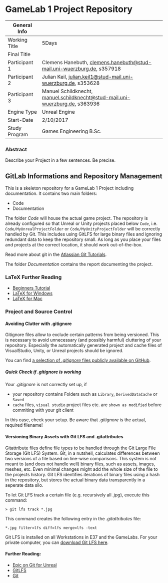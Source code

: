 # GameLab 1 Project Repository

|  General Info  | |
| ---|---|
| Working Title | 5Days |
| Final Title |  |
| Participant 1 | Clemens Hanebuth, clemens.hanebuth@stud-mail.uni-wuerzburg.de, s357918 |
| Participant 2 | Julian Keil, julian.keil1@stud-mail.uni-wuerzburg.de, s353628 |
| Participant 3 | Manuel Schildknecht, manuel.schildknecht@stud-mail.uni-wuerzburg.de, s363936 |
|Engine Type | Unreal Engine |
|Start-Date| 2/10/2017 |
|Study Program| Games Engineering B.Sc.|

### Abstract

Describe your Project in a few sentences.
Be precise.

## GitLab Informations and Repository Management

This is a skeleton repository for a GameLab 1 Project including documentation.
It contains two main folders:

- Code
- Documentation

The folder *Code* will house the actual game project.
The repository is already configured so that Unreal or Unity projects placed below `Code`, i.e. `Code/MyUnrealProjectFolder` or `Code/MyUnityProjectFolder` will be correctly handled by Git.
This includes using GitLFS for large binary files and ignoring redundant data to keep the repository small.
As long as you place your files and projects at the correct location, it should work out-of-the-box.

Read more about git in the [Atlassian Git Tutorials](https://de.atlassian.com/git).

The folder *Documentation* contains the report documenting the project. 

### LaTeX Further Reading
- [Beginners Tutorial](https://www.dante.de/tex/TeXAnfaenger.html)
- [LaTeX for Windows](https://www.miktex.org)
- [LaTeX for Mac](http://www.tug.org/mactex/)

### Project and Source Control

#### Avoiding Clutter with .gitignore
Gitignore files allow to exclude certain patterns from being versioned.
This is necessary to avoid unnecessary (and possibly harmful) cluttering of your repository.
Especially the automatically generated project and cache files of VisualStudio, Unity, or Unreal projects should be ignored.

You can find [a selection of *.gitignore* files publicly available on GitHub](https://github.com/github/gitignore).

##### Quick Check if .gitignore is working

Your *.gitignore* is not correctly set up, if
* your repository contains Folders such as `Library`, `DerivedDataCache` or `Saved`
* `cache` files, `visual studio` project files etc. are `shown as modified` before commiting with your git client

In this case, check your setup.
Be aware that *.gitignore* is the actual, required filename!


#### Versioning Binary Assets with Git LFS and .gitattributes
Gitattribute files define file types to be handled through the Git Large File Storage (Git LFS) System.
Git, in a nutshell, calculates differences between two versions of a file based on line-wise comparisons.
This system is not meant to (and does not handle well) binary files, such as assets, images, meshes, etc.
Even minimal changes might add the whole size of the file to the projects history.
Git LFS identifies iterations of binary files using a hash in the repository, but stores the actual binary data transparently in a seperate data silo.

To let Git LFS track a certain file (e.g. recursively all *.jpg*), execute this command:

	> git lfs track *.jpg

This command creates the following entry in the *.gitattributes* file:

	*.jpg filter=lfs diff=lfs merge=lfs -text


Git LFS is installed on all Workstations in E37 and the GameLabs.
For your private computer, you can [download Git LFS here](https://git-lfs.github.com/).


#### Further Reading: 
* [Epic on Git for Unreal](https://wiki.unrealengine.com/Git_source_control_(Tutorial)#Workarounds_for_dealing_with_binary_files_on_your_Git_repository)
* [GitLFS](https://www.git-lfs.com)
* [Git](https://www.git-scm.com)